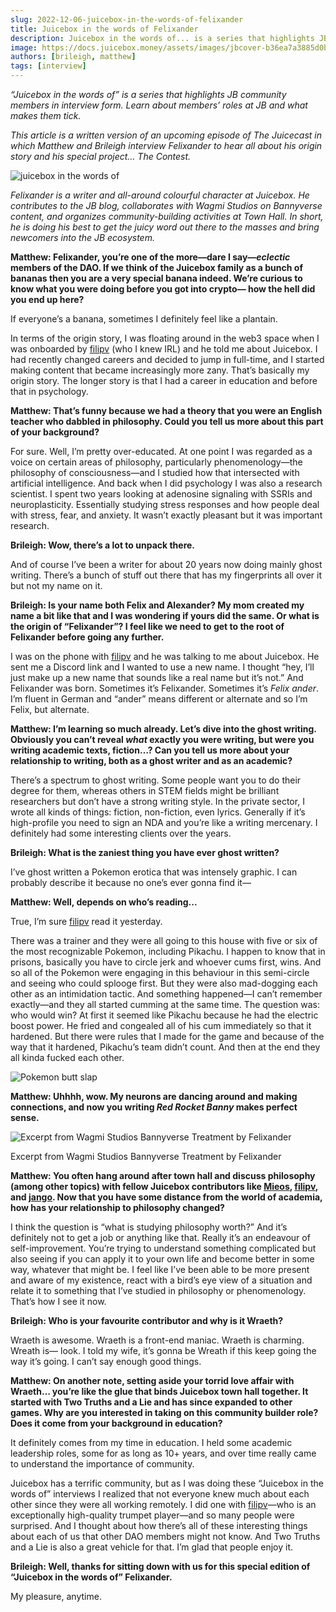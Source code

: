 ```yaml
---
slug: 2022-12-06-juicebox-in-the-words-of-felixander
title: Juicebox in the words of Felixander
description: Juicebox in the words of... is a series that highlights JB community members in interview form. Learn about members’ roles at JB and what makes them tick.
image: https://docs.juicebox.money/assets/images/jbcover-b36ea7a3885d0bd16a24bb5d5324525a.webp
authors: [brileigh, matthew]
tags: [interview]
---
```


*“Juicebox in the words of” is a series that highlights JB community members in interview form. Learn about members’ roles at JB and what makes them tick.*

*This article is a written version of an upcoming episode of The Juicecast in which Matthew and Brileigh interview Felixander to hear all about his origin story and his special project… The Contest.*

![juicebox in the words of](jbcover.webp)

*Felixander is a writer and all-around colourful character at Juicebox. He contributes to the JB blog, collaborates with Wagmi Studios on Bannyverse content, and organizes community-building activities at Town Hall. In short, he is doing his best to get the juicy word out there to the masses and bring newcomers into the JB ecosystem.*

**Matthew: Felixander, you’re one of the more—dare I say—*eclectic* members of the DAO. If we think of the Juicebox family as a bunch of bananas then you are a very special banana indeed. We’re curious to know what you were doing before you got into crypto— how the hell did you end up here?**

If everyone’s a banana, sometimes I definitely feel like a plantain.

In terms of the origin story, I was floating around in the web3 space when I was onboarded by [filipv](https://twitter.com/filipvvvvvv/) (who I knew IRL) and he told me about Juicebox. I had recently changed careers and decided to jump in full-time, and I started making content that became increasingly more zany. That’s basically my origin story. The longer story is that I had a career in education and before that in psychology.

**Matthew: That’s funny because we had a theory that you were an English teacher who dabbled in philosophy. Could you tell us more about this part of your background?**

For sure. Well, I’m pretty over-educated. At one point I was regarded as a voice on certain areas of philosophy, particularly phenomenology—the philosophy of consciousness—and I studied how that intersected with artificial intelligence. And back when I did psychology I was also a research scientist. I spent two years looking at adenosine signaling with SSRIs and neuroplasticity. Essentially studying stress responses and how people deal with stress, fear, and anxiety. It wasn’t exactly pleasant but it was important research.

**Brileigh: Wow, there’s a lot to unpack there.**

And of course I’ve been a writer for about 20 years now doing mainly ghost writing. There’s a bunch of stuff out there that has my fingerprints all over it but not my name on it.

**Brileigh: Is your name both Felix and Alexander? My mom created my name a bit like that and I was wondering if yours did the same. Or what is the origin of “Felixander”? I feel like we need to get to the root of Felixander before going any further.**

I was on the phone with [filipv](https://twitter.com/filipvvvvvv/) and he was talking to me about Juicebox. He sent me a Discord link and I wanted to use a new name. I thought “hey, I’ll just make up a new name that sounds like a real name but it’s not.” And Felixander was born. Sometimes it’s Felixander. Sometimes it’s *Felix ander*. I’m fluent in German and “ander” means different or alternate and so I’m Felix, but alternate.

**Matthew: I’m learning so much already. Let’s dive into the ghost writing. Obviously you can’t reveal *what* exactly you were writing, but were you writing academic texts, fiction…? Can you tell us more about your relationship to writing, both as a ghost writer and as an academic?**

There’s a spectrum to ghost writing. Some people want you to do their degree for them, whereas others in STEM fields might be brilliant researchers but don’t have a strong writing style. In the private sector, I wrote all kinds of things: fiction, non-fiction, even lyrics. Generally if it’s high-profile you need to sign an NDA and you’re like a writing mercenary. I definitely had some interesting clients over the years.

**Brileigh: What is the zaniest thing you have ever ghost written?**

I’ve ghost written a Pokemon erotica that was intensely graphic. I can probably describe it because no one’s ever gonna find it—

**Matthew: Well, depends on who’s reading...**

True, I’m sure [filipv](https://twitter.com/filipvvvvvv/) read it yesterday.

There was a trainer and they were all going to this house with five or six of the most recognizable Pokemon, including Pikachu. I happen to know that in prisons, basically you have to circle jerk and whoever cums first, wins. And so all of the Pokemon were engaging in this behaviour in this semi-circle and seeing who could splooge first. But they were also mad-dogging each other as an intimidation tactic. And something happened—I can’t remember exactly—and they all started cumming at the same time. The question was: who would win? At first it seemed like Pikachu because he had the electric boost power. He fried and congealed all of his cum immediately so that it hardened. But there were rules that I made for the game and because of the way that it hardened, Pikachu’s team didn’t count. And then at the end they all kinda fucked each other.

![Pokemon butt slap](pokemonbuttslap.jpg)

**Matthew: Uhhhh, wow. My neurons are dancing around and making connections, and now you writing *Red Rocket Banny* makes perfect sense.**

![Excerpt from Wagmi Studios Bannyverse Treatment by Felixander](red-rocket-banny.webp)

<p class="subtitle">Excerpt from Wagmi Studios Bannyverse Treatment by Felixander</p>

**Matthew: You often hang around after town hall and discuss philosophy (among other topics) with fellow Juicebox contributors like [Mieos](https://twitter.com/Mieos_ETH), [filipv](https://twitter.com/filipvvvvvv/), and [jango](https://twitter.com/me_jango). Now that you have some distance from the world of academia, how has your relationship to philosophy changed?**

I think the question is “what is studying philosophy worth?” And it’s definitely not to get a job or anything like that. Really it’s an endeavour of self-improvement. You’re trying to understand something complicated but also seeing if you can apply it to your own life and become better in some way, whatever that might be. I feel like I’ve been able to be more present and aware of my existence, react with a bird’s eye view of a situation and relate it to something that I’ve studied in philosophy or phenomenology. That’s how I see it now.

**Brileigh: Who is your favourite contributor and why is it Wraeth?**

Wraeth is awesome. Wraeth is a front-end maniac. Wraeth is charming. Wreath is— look. I told my wife, it’s gonna be Wreath if this keep going the way it’s going. I can’t say enough good things.

**Matthew: On another note, setting aside your torrid love affair with Wraeth… you’re like the glue that binds Juicebox town hall together. It started with Two Truths and a Lie and has since expanded to other games. Why are you interested in taking on this community builder role? Does it come from your background in education?**

It definitely comes from my time in education. I held some academic leadership roles, some for as long as 10+ years, and over time really came to understand the importance of community.

Juicebox has a terrific community, but as I was doing these “Juicebox in the words of” interviews I realized that not everyone knew much about each other since they were all working remotely. I did one with [filipv](https://twitter.com/filipvvvvvv/)—who is an exceptionally high-quality trumpet player—and so many people were surprised. And I thought about how there’s all of these interesting things about each of us that other DAO members might not know. And Two Truths and a Lie is also a great vehicle for that. I’m glad that people enjoy it.

**Brileigh: Well, thanks for sitting down with us for this special edition of “Juicebox in the words of” Felixander.**

My pleasure, anytime.
